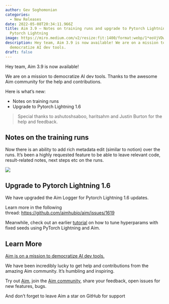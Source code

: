 ```yaml
---
author: Gev Soghomonian
categories:
  - New Releases
date: 2022-05-08T20:34:11.966Z
title: Aim 3.9 — Notes on training runs and upgrade to Pytorch Lightning 1.6
  Pytorch Lightning
image: https://miro.medium.com/v2/resize:fit:1400/format:webp/1*eoVjVDwfOytJ-FyRqp_n0Q.png
description: Hey team, Aim 3.9 is now available! We are on a mission to
  democratize AI dev tools.
draft: false
---
```

Hey team, Aim 3.9 is now available!

We are on a mission to democratize AI dev tools. Thanks to the awesome Aim community for the help and contributions.

Here is what’s new:

* Notes on training runs
* Upgrade to Pytorch Lightning 1.6

> Special thanks to ashutoshsaboo, haritsahm and Justin Burton for the help and feedback.

## Notes on the training runs

Now there is an ability to add rich metadata edit (similar to notion) over the runs. It’s been a highly requested feature to be able to leave relevant code, result-related notes, next steps etc on the runs.

![](https://miro.medium.com/v2/resize:fit:1400/format:webp/1*ghbd3OrbVatbwSwnwpIm-A.png)

## Upgrade to Pytorch Lightning 1.6

We have upgraded the Aim Logger for Pytorch Lightning 1.6 updates.

Learn more in the following thread: <https://github.com/aimhubio/aim/issues/1619>

Meanwhile, check out an earlier [tutorial](https://aimstack.io/blog/tutorials/how-to-tune-hyperparams-with-fixed-seeds-using-pytorch-lightning-and-aim) on how to tune hyperparams with fixed seeds using PyTorch Lightning and Aim.

## Learn More

[Aim is on a mission to democratize AI dev tools.](https://aimstack.readthedocs.io/en/latest/overview.html)

We have been incredibly lucky to get help and contributions from the amazing Aim community. It’s humbling and inspiring.

Try out [Aim](https://github.com/aimhubio/aim), join the [Aim community](community.aimstack.io), share your feedback, open issues for new features, bugs.

And don’t forget to leave Aim a star on GitHub for support